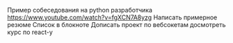 Пример собеседования на python разработчика
    https://www.youtube.com/watch?v=fgXCN7A8yzg
Написать примерное резюме
    Список в блокноте
Дописать проект по вебсокетам 
    досмотреть курс по react-y 

